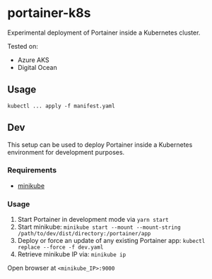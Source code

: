 # portainer-k8s

Experimental deployment of Portainer inside a Kubernetes cluster.

Tested on:

* Azure AKS
* Digital Ocean

## Usage

```
kubectl ... apply -f manifest.yaml
```

## Dev

This setup can be used to deploy Portainer inside a Kubernetes environment for development purposes.

### Requirements

- [minikube](https://minikube.sigs.k8s.io/)

### Usage

1. Start Portainer in development mode via `yarn start`
2. Start minikube: `minikube start --mount --mount-string /path/to/dev/dist/directory:/portainer/app`
3. Deploy or force an update of any existing Portainer app: `kubectl replace --force -f dev.yaml`
4. Retrieve minikube IP via: `minikube ip`

Open browser at `<minikube_IP>:9000`
